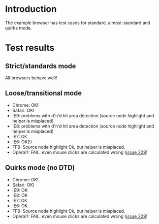 # Introduction #

The example browser has test cases for standard, almost-standard and quirks mode.


# Test results #
## Strict/standards mode ##

All browsers behave well!


## Loose/transitional mode ##

  * Chrome: OK!
  * Safari: OK!
  * IE9: problems with d'n'd hit area detection (source node highlight and helper is misplaced)
  * IE8: problems with d'n'd hit area detection (source node highlight and helper is misplaced)
  * IE7: OK
  * IE6: OK(!)
  * FF9: Source node highlight Ok, but helper is misplaced.
  * Opera11: FAIL: even mouse clicks are calculated wrong ([issue 229](https://code.google.com/p/dynatree/issues/detail?id=229))


## Quirks mode (no DTD) ##
  * Chrome: OK!
  * Safari: OK!
  * IE9: OK
  * IE8: OK
  * IE7: OK
  * IE6: OK
  * FF9: Source node highlight Ok, but helper is misplaced.
  * Opera11: FAIL: even mouse clicks are calculated wrong ([issue 229](https://code.google.com/p/dynatree/issues/detail?id=229))